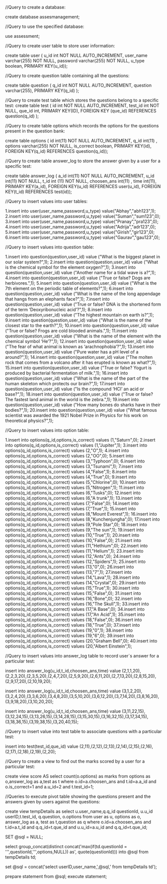 //Query to create a database:

create database assesmanagement;

//Query to use the specified database:

use assessment;

//Query to create user table to store user information:

create table user (	
	u_id int NOT NULL AUTO_INCREMENT,
	user_name varchar(255) NOT NULL,
	password varchar(255) NOT NULL,
     	u_type boolean,
     	PRIMARY KEY(u_id));

//Query to create question table containing all the questions:

create table question  ( 
	q_id int NOT NULL AUTO_INCREMENT, 
	question varchar(255), 
	PRIMARY KEY(q_id) );

//Query to create test table which stores the questions belong to a specific test:
create table test  ( 
	id int NOT NULL AUTO_INCREMENT, 
	test_id int NOT NULL, 
	que_id int, PRIMARY KEY(ID),
	FOREIGN KEY (que_id) REFERENCES question(q_id) );

//Query to create table options which records the options for the questions present in the question bank:

create table options ( 
	id int(11) NOT NULL AUTO_INCREMENT, 
	q_id int(11) , 
	options varchar(255) NOT NULL, 
	is_correct boolean, PRIMARY KEY(id), 
	FOREIGN KEY(q_id) REFERENCES question(q_id));

//Query to create table answer_log to store the answer given by a user for a specific test:

create table answer_log ( 
	a_id int(11) NOT NULL AUTO_INCREMENT, 
	u_id int(11) NOT NULL, 
	t_id int (11) NOT NULL, 
	choosen_ans int(11) , 
	time int(11), PRIMARY KEY(a_id), 
	FOREIGN KEY(u_id) REFERENCES user(u_id), 
	FOREIGN KEY(t_id) REFERENCES test(id));

//Query to insert values into user tables:

1.insert into user(user_name,password,u_type) value("Abhay","abh123",1);
2.insert into user(user_name,password,u_type) value("Suman","sum123",0);
3.insert into user(user_name,password,u_type) value("Pranay","pra123",0);
4.insert into user(user_name,password,u_type) value("Adrija","adr123",0);
5.insert into user(user_name,password,u_type) value("Girish","gir123",0);
6.insert into user(user_name,password,u_type) value("Gaurav","gau123",0);

//Query to insert values into question table:

1.insert into question(question,user_id) value ("What is the biggest planet in our solar system?",1);
2.insert into question(question,user_id) value ("What is the chemical symbol for the element oxygen?",1);
3.insert into question(question,user_id) value ("Another name for a tidal wave is a?",1);
4.insert into question(question,user_id) value ("True or false? Dogs are herbivores.",1);
5.insert into question(question,user_id) value ("What is the 7th element on the periodic table of elements?",1);
6.insert into question(question,user_id) value ("What is the name of the long appendage that hangs from an elephants face?",1);
7.insert into question(question,user_id) value ("True or false? DNA is the shortened form of the term ‘Deoxyribonucleic acid’?",1);
8.insert into question(question,user_id) value ("The highest mountain on earth is?",1);
9.insert into question(question,user_id) value ("What is the name of the closest star to the earth?",1);
10.insert into question(question,user_id) value ("True or false? Frogs are cold blooded animals.",1);
11.insert into question(question,user_id) value ("What is the name of the element with the chemical symbol ‘He’?",1);
12.insert into question(question,user_id) value ("The fear of what animal is known as ‘arachnophobia’?",1);
13.insert into question(question,user_id) value ("Pure water has a pH level of a around?",1);
14.insert into question(question,user_id) value ("The molten rock that comes from a volcano after it has erupted is known as what?",1);
15.insert into question(question,user_id) value ("True or false? Yogurt is produced by bacterial fermentation of milk.",1);
16.insert into question(question,user_id) value ("What is the name of the part of the human skeleton which protects our brain?",1);
17.insert into question(question,user_id) value ("Is the compound ‘HCl’ an acid or base?",1);
18.insert into question(question,user_id) value ("True or false? The fastest land animal in the world is the zebra.",1);
19.insert into question(question,user_id) value ("How many bones do sharks have in their bodies?",1);
20.insert into question(question,user_id) value ("What famous scientist was awarded the 1921 Nobel Prize in Physics for his work on theoretical physics?",1);

//Query to insert values into option table:

1.insert into options(q_id,options,is_correct) values (1,"Saturn",0);
2.insert into options(q_id,options,is_correct) values (1,"Jupiter",1);
3.insert into options(q_id,options,is_correct) values (2,"O",1);
4.insert into options(q_id,options,is_correct) values (2,"OO",0);
5.insert into options(q_id,options,is_correct) values (3,"Typhoon",0);
6.insert into options(q_id,options,is_correct) values (3,"Tsunami",1);
7.insert into options(q_id,options,is_correct) values (4,"False",1);
8.insert into options(q_id,options,is_correct) values (4,"True",0);
9.insert into options(q_id,options,is_correct) values (5,"Chlorine",0);
10.insert into options(q_id,options,is_correct) values (5,"Nitrogen",1);
11.insert into options(q_id,options,is_correct) values (6,"Tusks",0);
12.insert into options(q_id,options,is_correct) values (6,"A trunk",1);
13.insert into options(q_id,options,is_correct) values (7,"False",0);
14.insert into options(q_id,options,is_correct) values (7,"True",1);
15.insert into options(q_id,options,is_correct) values (8,"Mount Everest",1);
16.insert into options(q_id,options,is_correct) values (8,"Kunchenjungha",0);
17.insert into options(q_id,options,is_correct) values (9,"Pole Star",0);
18.insert into options(q_id,options,is_correct) values (9,"The sun",1);
19.insert into options(q_id,options,is_correct) values (10,"True",1);
20.insert into options(q_id,options,is_correct) values (10,"False",0);
21.insert into options(q_id,options,is_correct) values (11,"Hethium",0);
22.insert into options(q_id,options,is_correct) values (11,"Helium",1);
23.insert into options(q_id,options,is_correct) values (12,"Ants",0);
24.insert into options(q_id,options,is_correct) values (12,"Spiders",1);
25.insert into options(q_id,options,is_correct) values (13,"0",0);
26.insert into options(q_id,options,is_correct) values (13,"7",1);
27.insert into options(q_id,options,is_correct) values (14,"Lava",1);
28.insert into options(q_id,options,is_correct) values (14,"Crystal",0);
29.insert into options(q_id,options,is_correct) values (15,"True",1);
30.insert into options(q_id,options,is_correct) values (15,"False",0);
31.insert into options(q_id,options,is_correct) values (16,"Bone",0);
32.insert into options(q_id,options,is_correct) values (16,"The Skull",1);
33.insert into options(q_id,options,is_correct) values (17,"A Base",0);
34.insert into options(q_id,options,is_correct) values (17,"An Acid",1);
35.insert into options(q_id,options,is_correct) values (18,"False",0);
36.insert into options(q_id,options,is_correct) values (18,"True",0);
37.insert into options(q_id,options,is_correct) values (19,"0",1);
38.insert into options(q_id,options,is_correct) values (19,"6",0);
39.insert into options(q_id,options,is_correct) values (20,"Graham Bell",0);
40.insert into options(q_id,options,is_correct) values (20,"Albert Einstein",1);

//Query to insert values into answer_log table to record user`s answer for a particular test:

insert into answer_log(u_id,t_id,choosen_ans,time) value (2,1,1,20),(2,2,3,20),(2,3,5,20),(2,4,7,20),(2,5,9,20),(2,6,11,20),(2,7,13,20),(2,8,15,20),(2,9,17,20),(2,10,19,20);

insert into answer_log(u_id,t_id,choosen_ans,time) value (3,1,2,20),(3,2,4,20),(3,3,6,20),(3,4,8,20),(3,5,10,20),(3,6,12,20),(3,7,14,20),(3,8,16,20),(3,9,18,20),(3,10,20,20);

insert into answer_log(u_id,t_id,choosen_ans,time) value (3,11,22,15),(3,12,24,15),(3,13,26,15),(3,14,28,15),(3,15,30,15),(3,16,32,15),(3,17,34,15),(3,18,36,15),(3,19,38,15),(3,20,40,15);

//Query to insert value into test table to associate questions with a particular test:

insert into test(test_id,que_id) value (2,11),(2,12),(2,13),(2,14),(2,15),(2,16),(2,17),(2,18),(2,19),(2,20);

//Query to create a view to find out the marks scored by a user for a particular test:

create view score AS select count(o.options) as marks from options as o,answer_log as a,test as t where o.id=a.choosen_ans and t.id=a.a_id and o.is_correct=1 and a.u_id=2 and t.test_id=1;

//Queries to execute pivot table showing the questions present and the answers given by users against the questions:

create view tempDetails as select u.user_name,q.q_id questionId, u.u_id userID,t.test_id, q.question, o.options from user as u, options as o, answer_log as a, test as t,question as q where o.id=a.choosen_ans and t.id=a.t_id and q.q_id=t.que_id  and u.u_id=a.u_id and q.q_id=t.que_id;

SET @sql = NULL;

select group_concat(distinct concat('max(if(td.questionId = ''',questionId,''',options,NULL)) as', quote(questionId))) into @sql from tempDetails td;

set @sql = concat('select userID,user_name,',@sql,' from tempDetails td');

prepare statement from @sql;
execute statement;
